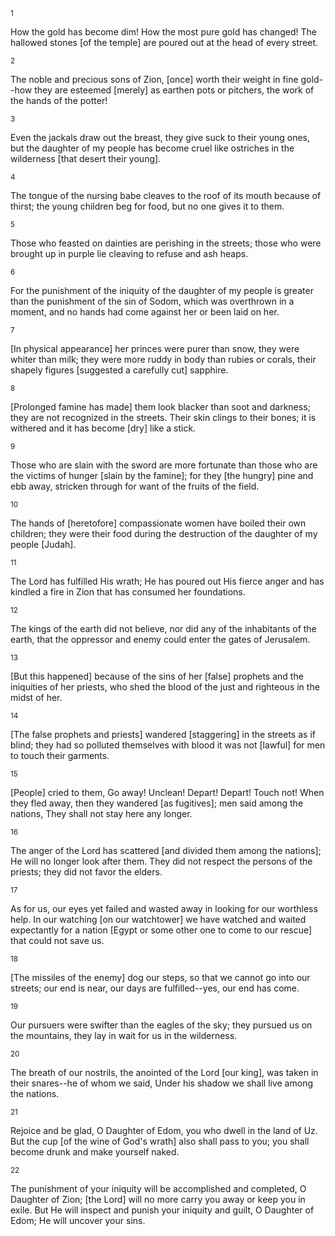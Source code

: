 <sup>1</sup> 

How the gold has become dim! How the most pure gold has changed! The hallowed stones [of the temple] are poured out at the head of every street. 

<sup>2</sup> 

The noble and precious sons of Zion, [once] worth their weight in fine gold--how they are esteemed [merely] as earthen pots or pitchers, the work of the hands of the potter! 

<sup>3</sup> 

Even the jackals draw out the breast, they give suck to their young ones, but the daughter of my people has become cruel like ostriches in the wilderness [that desert their young]. 

<sup>4</sup> 

The tongue of the nursing babe cleaves to the roof of its mouth because of thirst; the young children beg for food, but no one gives it to them. 

<sup>5</sup> 

Those who feasted on dainties are perishing in the streets; those who were brought up in purple lie cleaving to refuse and ash heaps. 

<sup>6</sup> 

For the punishment of the iniquity of the daughter of my people is greater than the punishment of the sin of Sodom, which was overthrown in a moment, and no hands had come against her or been laid on her. 

<sup>7</sup> 

[In physical appearance] her princes were purer than snow, they were whiter than milk; they were more ruddy in body than rubies or corals, their shapely figures [suggested a carefully cut] sapphire. 

<sup>8</sup> 

[Prolonged famine has made] them look blacker than soot and darkness; they are not recognized in the streets. Their skin clings to their bones; it is withered and it has become [dry] like a stick. 

<sup>9</sup> 

Those who are slain with the sword are more fortunate than those who are the victims of hunger [slain by the famine]; for they [the hungry] pine and ebb away, stricken through for want of the fruits of the field. 

<sup>10</sup> 

The hands of [heretofore] compassionate women have boiled their own children; they were their food during the destruction of the daughter of my people [Judah]. 

<sup>11</sup> 

The Lord has fulfilled His wrath; He has poured out His fierce anger and has kindled a fire in Zion that has consumed her foundations. 

<sup>12</sup> 

The kings of the earth did not believe, nor did any of the inhabitants of the earth, that the oppressor and enemy could enter the gates of Jerusalem. 

<sup>13</sup> 

[But this happened] because of the sins of her [false] prophets and the iniquities of her priests, who shed the blood of the just and righteous in the midst of her. 

<sup>14</sup> 

[The false prophets and priests] wandered [staggering] in the streets as if blind; they had so polluted themselves with blood it was not [lawful] for men to touch their garments. 

<sup>15</sup> 

[People] cried to them, Go away! Unclean! Depart! Depart! Touch not! When they fled away, then they wandered [as fugitives]; men said among the nations, They shall not stay here any longer. 

<sup>16</sup> 

The anger of the Lord has scattered [and divided them among the nations]; He will no longer look after them. They did not respect the persons of the priests; they did not favor the elders. 

<sup>17</sup> 

As for us, our eyes yet failed and wasted away in looking for our worthless help. In our watching [on our watchtower] we have watched and waited expectantly for a nation [Egypt or some other one to come to our rescue] that could not save us. 

<sup>18</sup> 

[The missiles of the enemy] dog our steps, so that we cannot go into our streets; our end is near, our days are fulfilled--yes, our end has come. 

<sup>19</sup> 

Our pursuers were swifter than the eagles of the sky; they pursued us on the mountains, they lay in wait for us in the wilderness. 

<sup>20</sup> 

The breath of our nostrils, the anointed of the Lord [our king], was taken in their snares--he of whom we said, Under his shadow we shall live among the nations. 

<sup>21</sup> 

Rejoice and be glad, O Daughter of Edom, you who dwell in the land of Uz. But the cup [of the wine of God's wrath] also shall pass to you; you shall become drunk and make yourself naked. 

<sup>22</sup> 

The punishment of your iniquity will be accomplished and completed, O Daughter of Zion; [the Lord] will no more carry you away or keep you in exile. But He will inspect and punish your iniquity and guilt, O Daughter of Edom; He will uncover your sins.